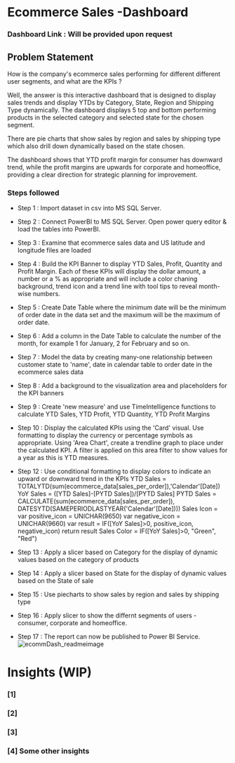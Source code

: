 # Ecommerce Sales -Dashboard

### Dashboard Link : Will be provided upon request

## Problem Statement

How is the company's ecommerce sales performing for different different user segments, and what are the KPIs ? 

Well, the answer is this interactive dashboard that is designed to display sales trends and display YTDs by Category, State, Region and Shipping Type dynamically. The dashboard displays 5 top and bottom performing products in the selected category and selected state for the chosen segment. 

There are pie charts that show sales by region and sales by shipping type which also drill down dynamically based on the state chosen.

The dashboard shows that YTD profit margin for consumer has downward trend, while the profit margins are upwards for corporate and homeoffice, providing a clear direction for strategic planning for improvement.  

### Steps followed 

- Step 1 : Import dataset in csv into MS SQL Server.
- Step 2 : Connect PowerBI to MS SQL Server. Open power query editor & load the tables into PowerBI.
- Step 3 : Examine that ecommerce sales data and US latitude and longitude files are loaded 
- Step 4 : Build the KPI Banner to display YTD Sales, Profit, Quantity and Profit Margin. Each of these KPIs will display the dollar amount, a number or a % as appropriate and
           will include a color chaning background, trend icon and a trend line with tool tips to reveal month-wise numbers.
- Step 5 : Create Date Table where the minimum date will be the minimum of order date in the data set and the maximum will be the maximum of order date.  
- Step 6 : Add a column in the Date Table to calculate the number of the month, for example 1 for January, 2 for February and so on. 
- Step 7 : Model the data by creating many-one relationship between customer state to 'name', date in calendar table to order date in the ecommerce sales data
- Step 8 : Add a background to the visualization area and placeholders for the KPI banners
- Step 9 : Create 'new measure' and use TimeIntelligence functions to calculate YTD Sales, YTD Profit, YTD Quantity, YTD Profit Margins      
- Step 10 : Display the calculated KPIs using the 'Card' visual. Use formatting to display the currency or percentage symbols as appropriate. Using 'Area Chart', create a trendline graph to place under the calculated KPI. A filter is applied on this area filter to show values for a year as this is YTD measures. 
- Step 12 : Use conditional formatting to display colors to indicate an upward or downward trend in the KPIs
YTD Sales = TOTALYTD(sum(ecommerce_data[sales_per_order]),'Calendar'[Date])
YoY Sales = ([YTD Sales]-[PYTD Sales])/[PYTD Sales]
PYTD Sales = CALCULATE(sum(ecommerce_data[sales_per_order]), DATESYTD(SAMEPERIODLASTYEAR('Calendar'[Date])))
Sales Icon = var positive_icon = UNICHAR(9650)
             var negative_icon = UNICHAR(9660)
                var result = IF([YoY Sales]>0, positive_icon, negative_icon)
                return result
Sales Color = IF([YoY Sales]>0, "Green", "Red")


- Step 13 : Apply a slicer based on Category for the display of dynamic values based on the category of products
- Step 14 : Apply a slicer based on State for the display of dynamic values based on the State of sale
- Step 15 : Use piecharts to show sales by region and sales by shipping type
- Step 16 : Apply slicer to show the differnt segments of users - consumer, corporate and homeoffice.
- Step 17 : The report can now be published to Power BI Service.
  ![ecommDash_readmeimage](https://github.com/user-attachments/assets/e2cd6439-1cb1-4209-a09e-0c6c711818a7)
 
 

# Insights (WIP)


### [1]            
### [2] 
### [3] 
### [4] Some other insights
 
 


